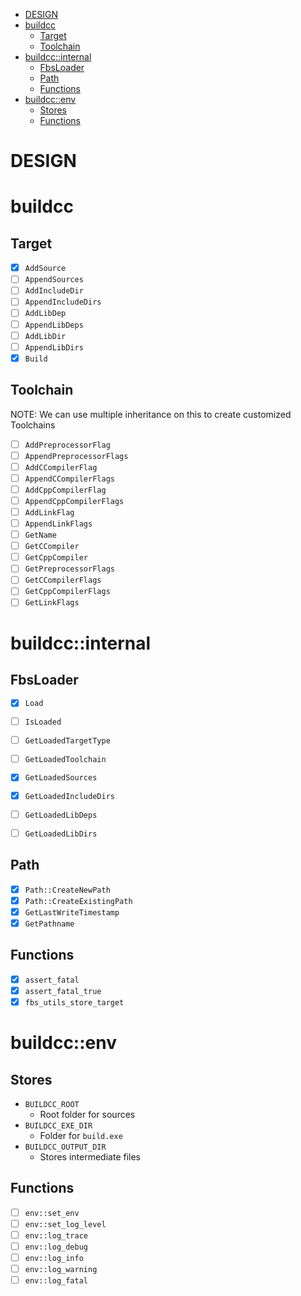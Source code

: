- [DESIGN](#design)
- [buildcc](#buildcc)
  - [Target](#target)
  - [Toolchain](#toolchain)
- [buildcc::internal](#buildccinternal)
  - [FbsLoader](#fbsloader)
  - [Path](#path)
  - [Functions](#functions)
- [buildcc::env](#buildccenv)
  - [Stores](#stores)
  - [Functions](#functions-1)

# DESIGN

# buildcc

## Target

- [x] `AddSource`
- [ ] `AppendSources`
- [ ] `AddIncludeDir`
- [ ] `AppendIncludeDirs`
- [ ] `AddLibDep`
- [ ] `AppendLibDeps`
- [ ] `AddLibDir`
- [ ] `AppendLibDirs`
- [x] `Build`

## Toolchain

NOTE: We can use multiple inheritance on this to create customized Toolchains

- [ ] `AddPreprocessorFlag`
- [ ] `AppendPreprocessorFlags`
- [ ] `AddCCompilerFlag`
- [ ] `AppendCCompilerFlags`
- [ ] `AddCppCompilerFlag`
- [ ] `AppendCppCompilerFlags`
- [ ] `AddLinkFlag`
- [ ] `AppendLinkFlags`
- [ ] `GetName`
- [ ] `GetCCompiler`
- [ ] `GetCppCompiler`
- [ ] `GetPreprocessorFlags`
- [ ] `GetCCompilerFlags`
- [ ] `GetCppCompilerFlags`
- [ ] `GetLinkFlags`

# buildcc::internal

## FbsLoader

- [x] `Load`

- [ ] `IsLoaded`
- [ ] `GetLoadedTargetType`
- [ ] `GetLoadedToolchain`
- [x] `GetLoadedSources`
- [x] `GetLoadedIncludeDirs`
- [ ] `GetLoadedLibDeps`
- [ ] `GetLoadedLibDirs`

## Path

- [x] `Path::CreateNewPath`
- [x] `Path::CreateExistingPath` 
- [x] `GetLastWriteTimestamp`
- [x] `GetPathname`

## Functions

- [x] `assert_fatal`
- [x] `assert_fatal_true`
- [x] `fbs_utils_store_target`

# buildcc::env

## Stores

- `BUILDCC_ROOT`
  - Root folder for sources
- `BUILDCC_EXE_DIR`
  - Folder for `build.exe`
- `BUILDCC_OUTPUT_DIR`
  - Stores intermediate files

## Functions

- [ ] `env::set_env`
- [ ] `env::set_log_level`
- [ ] `env::log_trace`
- [ ] `env::log_debug`
- [ ] `env::log_info`
- [ ] `env::log_warning`
- [ ] `env::log_fatal`
